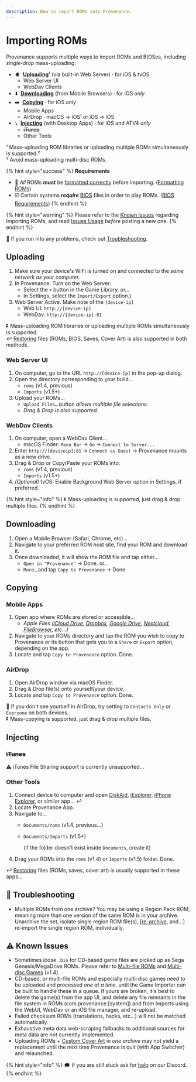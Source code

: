 ```yaml
---
description: How to import ROMs into Provenance.
---
```


# Importing ROMs

Provenance supports multiple ways to import ROMs and BIOSes, including _single-drop_ mass-uploading:

* ⬆️  [**Uploading**](importing-roms.md#uploading)¹ \(via built-in Web Server\) · for iOS & tvOS
  * Web Server UI
  * WebDav Clients
* ⬇️  [**Downloading**](importing-roms.md#downloading) \(from Mobile Browsers\) · for iOS _only_
* ➡️  [**Copying**](importing-roms.md#copying) · for iOS _only_
  * Mobile Apps
  * AirDrop · macOS → iOS¹ _or_  iOS → iOS
* ⤵️  [**Injecting**](importing-roms.md#injecting) \(with Desktop Apps\) · for iOS and ATV4 _only_
  * ~~iTunes~~
  * Other Tools

¹ Mass-uploading ROM libraries or uploading multiple ROMs simultaneously is supported.²   
² Avoid mass-uploading multi-disc ROMs.

{% hint style="success" %}
**Requirements**

* 🛑 _All_ ROMs _**must**_ be [formatted correctly](formatting-roms.md) before importing. \([Formatting ROMs](formatting-roms.md)\)
* ☑️ Certain systems _**require**_ [BIOS](../bios-requirements.md) files in order to play ROMs. \([BIOS Requirements](../bios-requirements.md)\)
{% endhint %}

{% hint style="warning" %}
Please refer to the [Known Issues](importing-roms.md#known-issues) regarding Importing ROMs, and read [Issues Usage](https://github.com/Provenance-Emu/Provenance/wiki/Issues-Usage) _before_ posting a new one.
{% endhint %}

💢 If you run into any problems, check out [Troubleshooting](importing-roms.md#troubleshooting).

## Uploading

1. Make sure your device's WiFi is turned on and connected to the _same network as your computer._
2. In Provenance: Turn on the Web Server:
   * Select the `+` button in the Game Library, or…
   * In Settings, select the `Import/Export` option.\)
3. Web Server Active. Make note of the `[device-ip]` 
   * Web UI: `http://[device-ip]`
   * WebDav: `http://[device-ip]:81`

⏬ Mass-uploading ROM libraries or uploading multiple ROMs simultaneously is supported.  
↩️ [Restoring](../../info/miscellaneous/restoring-files.md) files \(ROMs, BIOS, Saves, Cover Art\) is also supported in both methods.  


### Web Server UI

1. On computer, go to the URL `http://[device-ip]` in the pop-up dialog.
2. Open the directory corresponding to your build…
   * `roms` \(v1.4, previous\)
   * `Imports` \(v1.5+\)
3. Upload your ROMs…
   * `Upload Files…` _button allows multiple file selections._
   * _Drag & Drop is also supported._

### WebDav Clients

1. On computer, open a WebDav Client…
   * macOS Finder: `Menu Bar` → `Go` → `Connect to Server...`
2. Enter `http://[deviceip]:81` → `Connect as Guest` → Provenance mounts as a new drive.
3. Drag & Drop or Copy/Paste your ROMs into:
   * `roms` \(v1.4, previous\)
   * `Imports` \(v1.5+\)
4. _\(Optional\)_ tvOS: Enable Background Web Server option in Settings, if preferred.

{% hint style="info" %}
⏬ Mass-uploading is supported, just drag & drop multiple files.
{% endhint %}

## Downloading

1. Open a Mobile Browser \(Safari, Chrome, etc\)…
2. Navigate to your preferred ROM host site, find your ROM and download it.
3. Once downloaded, it will show the ROM file and tap either… 
   * `Open in "Provenance"` → Done. or…
   * `More…` and tap `Copy to Provenance` → Done.

## Copying

### Mobile Apps

1. Open app where ROMs are stored or accessible…
   * _Apple Files \(_[_iCloud Drive_](https://www.apple.com/icloud/icloud-drive)_,_ [_Dropbox_](https://itunes.apple.com/us/app/dropbox/id327630330)_,_ [_Google Drive_](https://itunes.apple.com/us/app/google-drive/id507874739)_,_ [_Nextcloud_](https://itunes.apple.com/us/app/nextcloud/id1125420102)_,_ [_FileBrowser_](https://itunes.apple.com/us/app/filebrowser-computers-cloud/id364738545)_, etc…\)_
2. Navigate to your ROMs directory and tap the ROM you wish to copy to Provenance _or_ its button that gets you to a `Share` or `Export` option, depending on the app.
3. Locate and tap `Copy to Provenance` option. Done.

### AirDrop

1. Open AirDrop window via macOS Finder.
2. Drag & Drop file\(s\) onto yourself/your device.
3. Locate and tap `Copy to Provenance` option. Done.

👤 If you don't see yourself in AirDrop, try setting to `Contacts Only` or `Everyone` on both devices.  
⏬ Mass-copying is supported, just drag & drop multiple files.

## Injecting

### ~~iTunes~~

⚠️ iTunes File Sharing support is currently unsupported…

### Other Tools

1. Connect device to computer and open [DiskAid](https://imazing.com/diskaid), [iExplorer](https://macroplant.com/iexplorer), [iPhone Explorer](https://www.macblurayplayer.com/iphone-explorer-mac.htm), or similar app… ↩️
2. Locate Provenance App.
3. Navigate to… 
   * `Documents/roms`  \(v1.4, previous…\)
   * `Documents/Imports`  \(v1.5+\)  


     \(if the folder doesn't exist inside `Documents`, create it\)  
4. Drag your ROMs into the `roms` \(v1.4\) or `Imports` \(v1.5\) folder. Done.

↩️ [Restoring](../../info/miscellaneous/restoring-files.md) files \(ROMs, saves, cover art\) is usually supported in these apps…   
  


## **💢 Troubleshooting**

* Multiple ROMs from one archive? You may be using a Region Pack ROM, meaning more than one version of the same ROM is in your archive. Unarchive the set, isolate single region ROM file\(s\), \[[re-archive](formatting-roms.md#archiving), and…\] re-import the single region ROM, individually.

## **⚠️ Known Issues**

* Sometimes _loose_ `.bin` for CD-based game files are picked up as Sega Genesis/MegaDrive ROMs. Please refer to [Multi-file ROMs](formatting-roms.md#multi-file-roms) and [Multi-disc Games](formatting-roms.md#multi-disc-games) \(v1.4\).
* CD-based, or multi-file ROMs and especially multi-disc games need to be uploaded and processed _one at a time_, until the Game Importer can be built to handle these in a queue. If yours are broken, it's best to delete the game\(s\) from the app UI, and delete any file remnants in the file system in ROMs \(com.provenance.\[system\]\) and from Imports using the WebUI, WebDav or an iOS file manager, and re-upload.
* Failed checksum ROMs \(translations, hacks, etc…\) will not be matched automatically.
* Exhaustive meta data web-scraping fallbacks to additional sources for meta data are _not_ currently implemented.
* Uploading ROMs + [Custom Cover Art](customizing-roms.md) in _one archive_ may not yield a replacement until the next time Provenance is quit \(with App Switcher\) and relaunched.



{% hint style="info" %}
🗯 If you are still stuck ask for [help](https://discord.gg/NhzgrXh) on our Discord.
{% endhint %}

